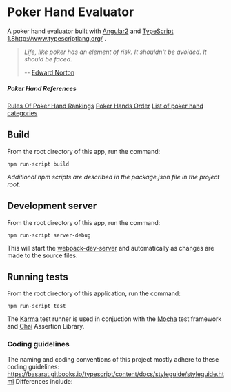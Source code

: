 # Poker Hand Evaluator

A poker hand evaluator built with [Angular2](https://angular.io/) and
[TypeScript 1.8]()http://www.typescriptlang.org/ .


>_Life, like poker has an element of risk. It shouldn't be avoided. It
>should be faced._
>
>-- [Edward Norton](http://www.brainyquote.com/quotes/quotes/e/edwardnort418306.html)



##### Poker Hand References
[Rules Of Poker Hand Rankings](http://www.cardplayer.com/rules-of-poker/hand-rankings)
[Poker Hands Order](https://www.pokerstars.com/poker/games/rules/hand-rankings/)
[List of poker hand categories](https://en.wikipedia.org/wiki/List_of_poker_hand_categories)

## Build

From the root directory of this app, run the command:

```
npm run-script build
```

_Additional npm scripts are described in the package.json file in
the project root._

## Development server

From the root directory of this app, run the command:

```
npm run-script server-debug
```

This will start the
[webpack-dev-server](https://webpack.github.io/docs/webpack-dev-server.html)
and automatically as changes are made to the source files.

## Running tests

From the root directory of this application, run the command:

```
npm run-script test
```

The [Karma](https://karma-runner.github.io/1.0/index.html) test runner is used in conjuction with the
[Mocha](https://mochajs.org/) test framework and
[Chai](http://chaijs.com/) Assertion Library.


### Coding guidelines

The naming and coding conventions of this project mostly adhere to these
coding guidelines:
https://basarat.gitbooks.io/typescript/content/docs/styleguide/styleguide.html
Differences include:



